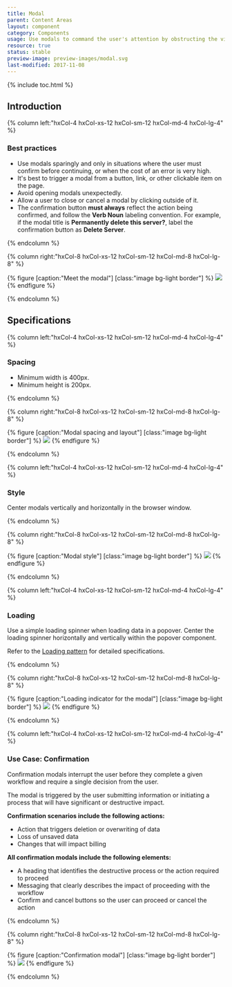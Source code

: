 ```yaml
---
title: Modal
parent: Content Areas
layout: component
category: Components
usage: Use modals to command the user's attention by obstructing the view of all items not related to the action. Confirmation modals are the most common form and are used when an action could have a destructive result, such as deleting a server or resetting an API key.
resource: true
status: stable
preview-image: preview-images/modal.svg
last-modified: 2017-11-08
---
```


{% include toc.html %}

## Introduction

<div class="hxRow">
{% column left:"hxCol-4 hxCol-xs-12 hxCol-sm-12 hxCol-md-4 hxCol-lg-4" %}

### Best practices
 * Use modals sparingly and only in situations where the user must confirm before continuing, or when the cost of an error is very high.
 * It's best to trigger a modal from a button, link, or other clickable item on the page.
 * Avoid opening modals unexpectedly.
 * Allow a user to close or cancel a modal by clicking outside of it.
 * The confirmation button **must always** reflect the action being confirmed, and follow the **Verb Noun** labeling convention. For example, if the modal title is **Permanently delete this server?**, label the confirmation button as **Delete Server**.


{% endcolumn %}

{% column right:"hxCol-8 hxCol-xs-12 hxCol-sm-12 hxCol-md-8 hxCol-lg-8" %}

{% figure [caption:"Meet the modal"] [class:"image bg-light border"] %}
![]({{site.url}}/assets/images/components/content-areas/modal/modal-hero-image.svg)
{% endfigure %}

{% endcolumn %}
</div>

## Specifications

<div class="hxRow">
{% column left:"hxCol-4 hxCol-xs-12 hxCol-sm-12 hxCol-md-4 hxCol-lg-4" %}

### Spacing
 * Minimum width is 400px.
 * Minimum height is 200px.

{% endcolumn %}

{% column right:"hxCol-8 hxCol-xs-12 hxCol-sm-12 hxCol-md-8 hxCol-lg-8" %}

{% figure [caption:"Modal spacing and layout"] [class:"image bg-light border"] %}
![]({{site.url}}/assets/images/components/content-areas/modal/modal-spacing.svg)
{% endfigure %}

{% endcolumn %}
</div>

<div class="hxRow">
{% column left:"hxCol-4 hxCol-xs-12 hxCol-sm-12 hxCol-md-4 hxCol-lg-4" %}

### Style
Center modals vertically and horizontally in the browser window.

{% endcolumn %}

{% column right:"hxCol-8 hxCol-xs-12 hxCol-sm-12 hxCol-md-8 hxCol-lg-8" %}

{% figure [caption:"Modal style"] [class:"image bg-light border"] %}
![]({{site.url}}/assets/images/components/content-areas/modal/modal-specifications.svg)
{% endfigure %}

{% endcolumn %}
</div>

<div class="hxRow">
{% column left:"hxCol-4 hxCol-xs-12 hxCol-sm-12 hxCol-md-4 hxCol-lg-4" %}

### Loading
Use a simple loading spinner when loading data in a popover. Center the loading spinner horizontally and vertically within the popover component.

Refer to the [Loading pattern]({{site.url}}/components/loading.html) for detailed specifications.

{% endcolumn %}

{% column right:"hxCol-8 hxCol-xs-12 hxCol-sm-12 hxCol-md-8 hxCol-lg-8" %}

{% figure [caption:"Loading indicator for the modal"] [class:"image bg-light border"] %}
![]({{site.url}}/assets/images/components/content-areas/modal/modal-loading.svg)
{% endfigure %}

{% endcolumn %}
</div>

<div class="hxRow">
{% column left:"hxCol-4 hxCol-xs-12 hxCol-sm-12 hxCol-md-4 hxCol-lg-4" %}

### Use Case: Confirmation
Confirmation modals interrupt the user before they complete a given workflow and require a single decision from the user.

The modal is triggered by the user submitting information or initiating a process that will have significant or destructive impact.

**Confirmation scenarios include the following actions:**

 * Action that triggers deletion or overwriting of data
 * Loss of unsaved data
 * Changes that will impact billing 

**All confirmation modals include the following elements:**

 * A heading that identifies the destructive process or the action required to proceed
 * Messaging that clearly describes the impact of proceeding with the workflow
 * Confirm and cancel buttons so the user can proceed or cancel the action

{% endcolumn %}

{% column right:"hxCol-8 hxCol-xs-12 hxCol-sm-12 hxCol-md-8 hxCol-lg-8" %}

{% figure [caption:"Confirmation modal"] [class:"image bg-light border"] %}
![]({{site.url}}/assets/images/components/content-areas/modal/modal-use-case-confirmations.svg)
{% endfigure %}

{% endcolumn %}
</div>
